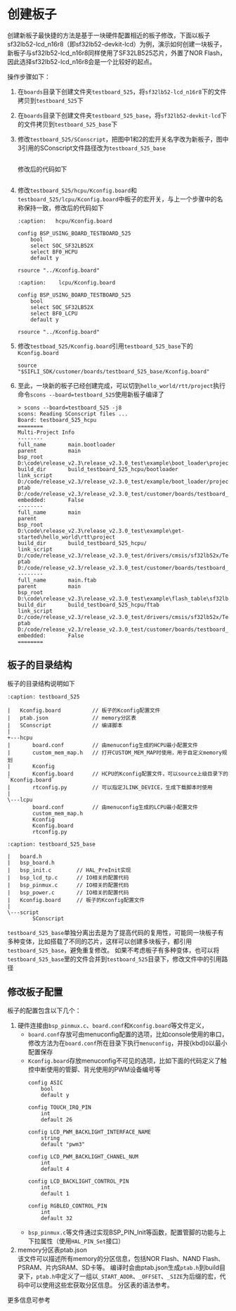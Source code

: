 # 创建板子
创建新板子最快捷的方法是基于一块硬件配置相近的板子修改，下面以板子sf32lb52-lcd_n16r8（即sf32lb52-devkit-lcd）为例，演示如何创建一块板子，新板子与sf32lb52-lcd_n16r8同样使用了SF32LB525芯片，外置了NOR Flash，因此选择sf32lb52-lcd_n16r8会是一个比较好的起点。

操作步骤如下：
1. 在`boards`目录下创建文件夹`testboard_525`，将`sf32lb52-lcd_n16r8`下的文件拷贝到`testboard_525`下
1. 在`boards`目录下创建文件夹`testboard_525_base`，将`sf32lb52-devkit-lcd`下的文件拷贝到`testboard_525_base`下
1. 修改`testboard_525/SConscript`，把图中1和2的宏开关名字改为新板子，图中3引用的SConscript文件路径改为`testboard_525_base`
    ```{image} assets/create_board_sconscript.png
    ```
    修改后的代码如下
    ```{image} assets/create_board_sconscript_new.png
    ```
  
1. 修改`testboard_525/hcpu/Kconfig.board`和`testboard_525/lcpu/Kconfig.board`中板子的宏开关，与上一个步骤中的名称保持一致，修改后的代码如下
    ```{code-block} kconfig
    :caption:   hcpu/Kconfig.board

    config BSP_USING_BOARD_TESTBOARD_525
        bool
        select SOC_SF32LB52X
        select BF0_HCPU
        default y

    rsource "../Kconfig.board"
    ```

    ```{code-block} kconfig
    :caption:    lcpu/Kconfig.board

    config BSP_USING_BOARD_TESTBOARD_525
        bool
        select SOC_SF32LB52X
        select BF0_LCPU
        default y

    rsource "../Kconfig.board"

    ```
1. 修改`testboad_525/Kconfig.board`引用`testboard_525_base`下的`Kconfig.board`
    ```kconfig
    source "$SIFLI_SDK/customer/boards/testboard_525_base/Kconfig.board"
    ```
1. 至此，一块新的板子已经创建完成，可以切到`hello_world/rtt/project`执行命令`scons --board=testboard_525`使用新板子编译了
    ```none
    > scons --board=testboard_525 -j8
    scons: Reading SConscript files ...
    Board: testboard_525_hcpu
    ========
    Multi-Project Info
    --------
    full_name       main.bootloader
    parent          main
    bsp_root        D:\code\release_v2.3\release_v2.3.0_test\example\boot_loader\project\butterflmicro\ram_v2
    build_dir       build_testboard_525_hcpu/bootloader
    link_script     D:/code/release_v2.3/release_v2.3.0_test/example/boot_loader/project/butterflmicro/ram_v2\link
    ptab            D:/code/release_v2.3/release_v2.3.0_test/customer/boards/testboard_525\ptab.json
    embedded:       False
    --------
    full_name       main
    parent
    bsp_root        D:\code\release_v2.3\release_v2.3.0_test\example\get-started\hello_world\rtt\project
    build_dir       build_testboard_525_hcpu/
    link_script     D:/code/release_v2.3/release_v2.3.0_test/drivers/cmsis/sf32lb52x/Templates/gcc/HCPU/link
    ptab            D:/code/release_v2.3/release_v2.3.0_test/customer/boards/testboard_525\ptab.json
    --------
    full_name       main.ftab
    parent          main
    bsp_root        D:\code\release_v2.3\release_v2.3.0_test\example\flash_table\sf32lb52x_common_v2
    build_dir       build_testboard_525_hcpu/ftab
    link_script     D:/code/release_v2.3/release_v2.3.0_test/drivers/cmsis/sf32lb52x/Templates/gcc/HCPU/link
    ptab            D:/code/release_v2.3/release_v2.3.0_test/customer/boards/testboard_525\ptab.json
    embedded:       False
    ========
    ```

## 板子的目录结构
板子的目录结构说明如下

```{code-block} none
:caption: testboard_525

|   Kconfig.board          // 板子的Kconfig配置文件
|   ptab.json              // memory分区表
|   SConscript             // 编译脚本
|   
+---hcpu
|       board.conf         // 由menuconfig生成的HCPU最小配置文件
|       custom_mem_map.h   // 打开CUSTOM_MEM_MAP时使用，用于自定义memory规划
|       Kconfig            
|       Kconfig.board      // HCPU的Kconfig配置文件，可以source上级目录下的`Kconfig.board`
|       rtconfig.py        // 可以指定JLINK_DEVICE，生成下载脚本时使用
|       
\---lcpu    
        board.conf         // 由menuconfig生成的LCPU最小配置文件
        custom_mem_map.h
        Kconfig
        Kconfig.board
        rtconfig.py
```

```{code-block} none
:caption: testboard_525_base

|   board.h
|   bsp_board.h
|   bsp_init.c        // HAL_PreInit实现
|   bsp_lcd_tp.c      // IO相关的配置代码
|   bsp_pinmux.c      // IO相关的配置代码
|   bsp_power.c       // IO相关的配置代码
|   Kconfig.board     // 板子的Kconfig配置文件
|   
\---script
        SConscript
```        

`testboard_525_base`单独分离出去是为了提高代码的复用性，可能同一块板子有多种变体，比如搭载了不同的芯片，这样可以创建多块板子，都引用`testboard_525_base`，避免重复修改。
如果不考虑板子有多种变体，也可以将`testboard_525_base`里的文件合并到`testboard_525`目录下，修改文件中的引用路径

## 修改板子配置
板子的配置包含以下几个：
1. 硬件连接由`bsp_pinmux.c`、`board.conf`和`Kconfig.board`等文件定义，
    - `board.conf`存放可由menuconfig配置的选项，比如console使用的串口，修改方法为在`board.conf`所在目录下执行`menuconfig`，并按{kbd}`D`以最小配置保存
    - `Kconfig.board`存放menuconfig不可见的选项，比如下面的代码定义了触控中断使用的管脚、背光使用的PWM设备编号等
        ```kconfig
        config ASIC
            bool 
            default y 
        
        config TOUCH_IRQ_PIN
            int
            default 26

        config LCD_PWM_BACKLIGHT_INTERFACE_NAME
            string
            default "pwm3"

        config LCD_PWM_BACKLIGHT_CHANEL_NUM
            int
            default 4

        config LCD_BACKLIGHT_CONTROL_PIN
            int
            default 1
            
        config RGBLED_CONTROL_PIN
            int
            default 32  

        ```
    - `bsp_pinmux.c`等文件通过实现BSP_PIN_Init等函数，配置管脚的功能与上下拉属性（使用`HAL_PIN_Set`接口）
1. memory分区表ptab.json\
    该文件可以描述所有memory的分区信息，包括NOR Flash、NAND Flash、PSRAM、片内SRAM、SD卡等。
    编译时会由ptab.json生成`ptab.h`到build目录下，`ptab.h`中定义了一组以`_START_ADDR`、`_OFFSET`、`_SIZE`为后缀的宏，代码中可以使用这些宏获取分区信息。
    分区表的语法参考[](/middleware/partition_table.md)。

更多信息可参考[](/app_note/common_project.md)